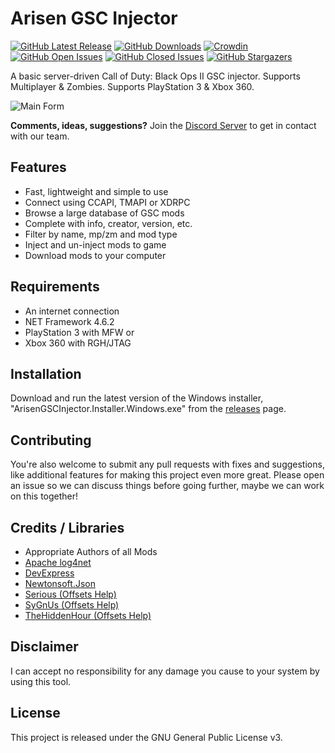# Arisen GSC Injector

[![GitHub Latest Release](https://img.shields.io/github/release/ohhsodead/arisen-gsc-injector.svg)](https://github.com/ohhsodead/arisen-gsc-injector/releases/) [![GitHub Downloads](https://img.shields.io/github/downloads/ohhsodead/arisen-gsc-injector/total.svg)](https://github.com/ohhsodead/arisen-gsc-injector/releases/) [![Crowdin](https://badges.crowdin.net/arisen-gsc-injector/localized.svg)](https://crowdin.com/project/arisen-gsc-injector) [![GitHub Open Issues](https://img.shields.io/github/issues/ohhsodead/arisen-gsc-injector.svg)](https://gitHub.com/ohhsodead/arisen-gsc-injector/issues/) [![GitHub Closed Issues](https://img.shields.io/github/issues-closed/ohhsodead/arisen-gsc-injector.svg)](https://github.com/ohhsodead/arisen-gsc-injector/issues?q=is%3Aissue+is%3Aclosed) [![GitHub Stargazers](https://img.shields.io/github/stars/ohhsodead/arisen-gsc-injector.svg?style=social&label=Star&maxAge=2592000)](https://gitHub.com/ohhsodead/arisen-gsc-injector/stargazers/)

A basic server-driven Call of Duty: Black Ops II GSC injector. Supports Multiplayer & Zombies. Supports PlayStation 3 & Xbox 360.

![Main Form](https://cdn.discordapp.com/attachments/884978327637590016/884979046214156298/unknown.png) 

**Comments, ideas, suggestions?** Join the [Discord Server](https://discord.gg/h22szNhF7V) to get in contact with our team.

## Features
* Fast, lightweight and simple to use
* Connect using CCAPI, TMAPI or XDRPC
* Browse a large database of GSC mods
* Complete with info, creator, version, etc.
* Filter by name, mp/zm and mod type
* Inject and un-inject mods to game
* Download mods to your computer

## Requirements
* An internet connection
* NET Framework 4.6.2
* PlayStation 3 with MFW or
* Xbox 360 with RGH/JTAG

## Installation
Download and run the latest version of the Windows installer, "ArisenGSCInjector.Installer.Windows.exe" from the [releases](https://github.com/ohhsodead/arisen-gsc-injector/releases/latest) page.
 
## Contributing
You're also welcome to submit any pull requests with fixes and suggestions, like additional features for making this project even more great. Please open an issue so we can discuss things before going further, maybe we can work on this together!
 
## Credits / Libraries
- Appropriate Authors of all Mods
- [Apache log4net](https://logging.apache.org/log4net/)
- [DevExpress](https://www.devexpress.com/)
- [Newtonsoft.Json](https://www.newtonsoft.com/json)
- [Serious (Offsets Help)](https://www.youtube.com/user/anthonything)
- [SyGnUs (Offsets Help)](https://github.com/SyGnUs) 
- [TheHiddenHour (Offsets Help)](https://github.com/TheHiddenHour)
 
## Disclaimer
I can accept no responsibility for any damage you cause to your system by using this tool.

## License
This project is released under the GNU General Public License v3.

